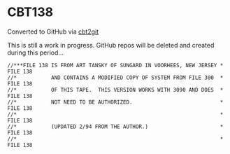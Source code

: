 # CBT138
Converted to GitHub via [cbt2git](https://github.com/wizardofzos/cbt2git)

This is still a work in progress. GitHub repos will be deleted and created during this period...

```
//***FILE 138 IS FROM ART TANSKY OF SUNGARD IN VOORHEES, NEW JERSEY *   FILE 138
//*           AND CONTAINS A MODIFIED COPY OF SYSTEM FROM FILE 300  *   FILE 138
//*           OF THIS TAPE.  THIS VERSION WORKS WITH 3090 AND DOES  *   FILE 138
//*           NOT NEED TO BE AUTHORIZED.                            *   FILE 138
//*                                                                 *   FILE 138
//*           (UPDATED 2/94 FROM THE AUTHOR.)                       *   FILE 138
//*                                                                 *   FILE 138
```
